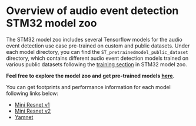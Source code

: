 # Overview of audio event detection STM32 model zoo

The STM32 model zoo includes several Tensorflow models for the audio event detection use case pre-trained on custom and public datasets.
Under each model directory, you can find the `ST_pretrainedmodel_public_dataset` directory, which contains different audio event detection models trained on various public datasets following the [training section](../src/training/README.md) in STM32 model zoo. 

**Feel free to explore the model zoo and get pre-trained models [here](https://github.com/STMicroelectronics/stm32ai-modelzoo/tree/master/audio_event_detection/).**


You can get footprints and performance information for each model following links below:
- [Mini Resnet v1](https://github.com/STMicroelectronics/stm32ai-modelzoo/blob/master/audio_event_detection/miniresnet/README.md)
- [Mini Resnet v2](https://github.com/STMicroelectronics/stm32ai-modelzoo/blob/master/audio_event_detection/miniresnetv2/README.md)
- [Yamnet](https://github.com/STMicroelectronics/stm32ai-modelzoo/blob/master/audio_event_detection/yamnet/README.md)

